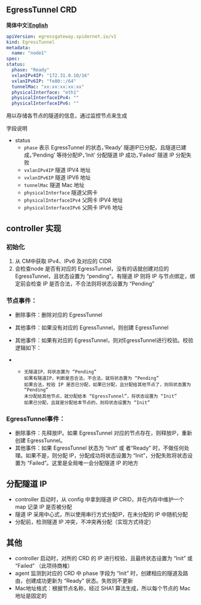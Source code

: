 ## EgressTunnel CRD

**简体中文**|[**English**](./EgressTunnel-en.md)

```yaml
apiVersion: egressgateway.spidernet.io/v1
kind: EgressTunnel
metadata:
  name: "node1"
spec:
status:
  phase: "Ready"
  vxlanIPv4IP: "172.31.0.10/16"
  vxlanIPv6IP: "fe80::/64"
  tunnelMac: "xx:xx:xx:xx:xx"
  physicalInterface: "eth1"
  physicalInterfaceIPv4: ""
  physicalInterfaceIPv6: ""
```

用以存储各节点的隧道的信息，通过监控节点来生成

字段说明
* status
    * `phase` 表示 EgressTunnel  的状态，’Ready’ 隧道IP已分配，且隧道已建成，’Pending’ 等待分配IP，’Init’ 分配隧道 IP 成功，’Failed’ 隧道 IP 分配失败
    * `vxlanIPv4IP` 隧道 IPV4 地址
    * `vxlanIPv6IP` 隧道 IPV6 地址
    * `tunnelMac` 隧道 Mac 地址
    * `physicalInterface` 隧道父网卡
    * `physicalInterfaceIPv4` 父网卡 IPV4 地址
    * `physicalInterfaceIPv6` 父网卡 IPV6 地址


## controller 实现

### 初始化
1. 从 CM中获取 IPv4、IPv6 及对应的 CIDR
2. 会检查node 是否有对应的 EgressTunnel，没有的话就创建对应的EgressTunnel，且状态设置为 “pending”。有隧道 IP 则将 IP 与节点绑定，绑定前会检查 IP 是否合法，不合法则将状态设置为 “Pending”

### 节点事件：
- 删除事件：删除对应的 EgressTunnel
- 其他事件：如果没有对应的 EgressTunnel，则创建 EgressTunnel
- 其他事件：如果有对应的 EgressTunnel，则对EgressTunnel进行校验。校验逻辑如下：

- -     无隧道IP，将状态置为 “Pending”
        如果有隧道IP，判断是否合法，不合法，就将状态置为 “Pending”
        如果合法，校验 IP 是否已分配，如果已分配，且分配给其他节点了，则将状态置为 “Pending”
        未分配给其他节点，就分配给本 “EgressTunnel”，将状态设置为 “Init”
        如果已分配，且就是分配给本节点的，则将状态设置为 “Init”

### EgressTunnel事件：
- 删除事件：先释放IP。如果 EgressTunnel 对应的节点存在，则释放IP，重新创建 EgressTunnel。
- 其他事件：如果 EgressTunnel 状态为 “Init” 或 者“Ready” 时，不做任何处理。如果不是，则分配 IP，分配成功将状态设置为 “Init”，分配失败将状态设置为 “Failed”。这里是全局唯一会分配隧道 IP 的地方


## 分配隧道 IP
- controller 启动时，从 config 中拿到隧道 IP CRID，并在内存中维护一个 map 记录 IP 是否被分配
- 隧道 IP 采用中心式，所以使用串行方式分配IP，在未分配的 IP 中随机分配
- 分配前，检测隧道 IP 冲突，不冲突再分配（实现方式待定）

## 其他
- controller 启动时，对所的 CRD 的 IP 进行校验，且最终状态设置为 “Init” 或 “Failed” （此项待商榷）
- agent 监测到对应的 CRD 中 phase 字段为 “Init” 时，创建相应的隧道及路由，创建成功更新为 “Ready” 状态。失败则不更新
- Mac地址格式：根据节点名称，经过 SHA1 算法生成，所以每个节点的 Mac 地址是固定的


